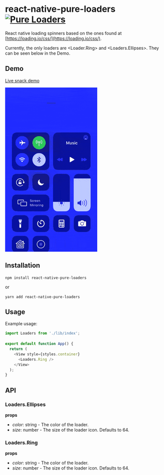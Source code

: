 # react-native-pure-loaders [![Pure Loaders](https://circleci.com/gh/jmbeach/react-native-pure-loaders.svg?style=svg)](https://circleci.com/gh/jmbeach/react-native-pure-loaders)


React native loading spinners based on the ones found at [https://loading.io/css/](https://loading.io/css/).

Currently, the only loaders are <Loader.Ring> and <Loaders.Ellipses>. They can be seen below in the Demo.

## Demo

[Live snack demo](https://snack.expo.io/@jmbeach/react-native-pure-loaders-demo)

![demo](./assets/preview.gif)

## Installation

`npm install react-native-pure-loaders`

or

`yarn add react-native-pure-loaders`

## Usage

Example usage:

```js
import Loaders from './lib/index';

export default function App() {
  return (
    <View style={styles.container}
      <Loaders.Ring />
    </View>
  );
}
```

## API

### Loaders.Ellipses

**props**

- *color*: string - The color of the loader.
- *size*: number - The size of the loader icon. Defaults to 64.

### Loaders.Ring

**props**

- *color*: string - The color of the loader.
- *size*: number - The size of the loader icon. Defaults to 64.